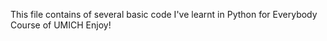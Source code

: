 This file contains of several basic code I've learnt in Python for Everybody Course of UMICH
Enjoy!

